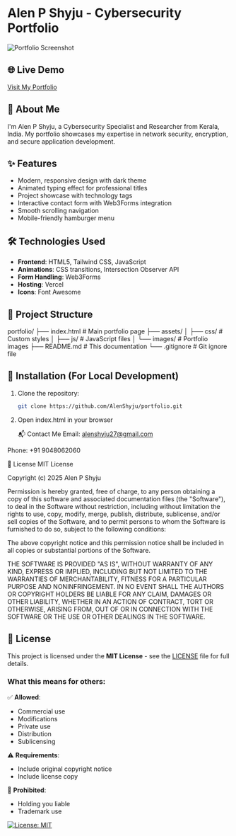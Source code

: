 # Alen P Shyju - Cybersecurity Portfolio

![Portfolio Screenshot](https://alshytech.vercel.app/og-image.png)

## 🌐 Live Demo
[Visit My Portfolio](https://alshytech.vercel.app/)

## 🚀 About Me
I'm Alen P Shyju, a Cybersecurity Specialist and Researcher from Kerala, India. My portfolio showcases my expertise in network security, encryption, and secure application development.

## ✨ Features
- Modern, responsive design with dark theme
- Animated typing effect for professional titles
- Project showcase with technology tags
- Interactive contact form with Web3Forms integration
- Smooth scrolling navigation
- Mobile-friendly hamburger menu

## 🛠️ Technologies Used
- **Frontend**: HTML5, Tailwind CSS, JavaScript
- **Animations**: CSS transitions, Intersection Observer API
- **Form Handling**: Web3Forms
- **Hosting**: Vercel
- **Icons**: Font Awesome

## 📂 Project Structure
portfolio/
├── index.html # Main portfolio page
├── assets/
│ ├── css/ # Custom styles
│ ├── js/ # JavaScript files
│ └── images/ # Portfolio images
├── README.md # This documentation
└── .gitignore # Git ignore file

## 🔧 Installation (For Local Development)
1. Clone the repository:
   ```bash
   git clone https://github.com/AlenShyju/portfolio.git
  2. Open index.html in your browser

     📬 Contact Me
Email: alenshyju27@gmail.com

Phone: +91 9048062060

📄 License
MIT License

Copyright (c) 2025 Alen P Shyju

Permission is hereby granted, free of charge, to any person obtaining a copy
of this software and associated documentation files (the "Software"), to deal
in the Software without restriction, including without limitation the rights
to use, copy, modify, merge, publish, distribute, sublicense, and/or sell
copies of the Software, and to permit persons to whom the Software is
furnished to do so, subject to the following conditions:

The above copyright notice and this permission notice shall be included in all
copies or substantial portions of the Software.

THE SOFTWARE IS PROVIDED "AS IS", WITHOUT WARRANTY OF ANY KIND, EXPRESS OR
IMPLIED, INCLUDING BUT NOT LIMITED TO THE WARRANTIES OF MERCHANTABILITY,
FITNESS FOR A PARTICULAR PURPOSE AND NONINFRINGEMENT. IN NO EVENT SHALL THE
AUTHORS OR COPYRIGHT HOLDERS BE LIABLE FOR ANY CLAIM, DAMAGES OR OTHER
LIABILITY, WHETHER IN AN ACTION OF CONTRACT, TORT OR OTHERWISE, ARISING FROM,
OUT OF OR IN CONNECTION WITH THE SOFTWARE OR THE USE OR OTHER DEALINGS IN THE
SOFTWARE.

## 📄 License

This project is licensed under the **MIT License** - see the [LICENSE](LICENSE) file for full details.

### What this means for others:
✅ **Allowed**:
- Commercial use
- Modifications
- Private use
- Distribution
- Sublicensing

⚠️ **Requirements**:
- Include original copyright notice
- Include license copy

🚫 **Prohibited**:
- Holding you liable
- Trademark use

[![License: MIT](https://img.shields.io/badge/License-MIT-cyan.svg)](https://opensource.org/licenses/MIT)

